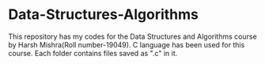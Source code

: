 # Data-Structures-Algorithms
This repository has my codes for the Data Structures and Algorithms course by Harsh Mishra(Roll number-19049). C language has been used for this course. Each folder contains files saved as ".c" in it.
